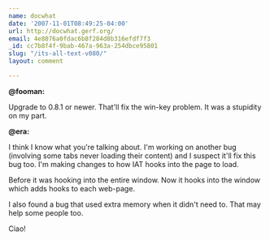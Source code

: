 ```yaml
---
name: docwhat
date: '2007-11-01T08:49:25-04:00'
url: http://docwhat.gerf.org/
email: 4e8076a0fdac6b8f284d8b316efdf7f3
_id: cc7b8f4f-9bab-467a-963a-254dbce95801
slug: "/its-all-text-v080/"
layout: comment

---
```


<b>@fooman:</b>

Upgrade to 0.8.1 or newer.  That'll fix the win-key problem.  It was a stupidity on my part.

<b>@era:</b>

I think I know what you're talking about.  I'm working on another bug (involving some tabs never loading their content) and I suspect it'll fix this bug too.  I'm making changes to how IAT hooks into the page to load.

Before it was hooking into the entire window.  Now it hooks into the window which adds hooks to each web-page.

I also found a bug that used extra memory when it didn't need to.  That may help some people too.

Ciao!
